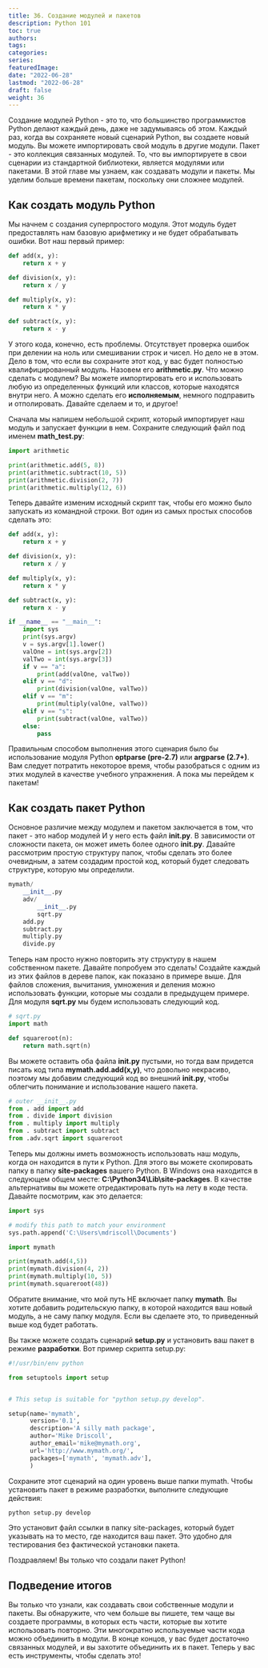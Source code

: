 ```yaml
---
title: 36. Создание модулей и пакетов
description: Python 101
toc: true
authors:
tags:
categories:
series:
featuredImage:
date: "2022-06-28"
lastmod: "2022-06-28"
draft: false
weight: 36
---
```



Создание модулей Python - это то, что большинство программистов Python делают каждый день, даже не задумываясь об этом. Каждый раз, когда вы сохраняете новый сценарий Python, вы создаете новый модуль. Вы можете импортировать свой модуль в другие модули. Пакет - это коллекция связанных модулей. То, что вы импортируете в свои сценарии из стандартной библиотеки, является модулями или пакетами. В этой главе мы узнаем, как создавать модули и пакеты. Мы уделим больше времени пакетам, поскольку они сложнее модулей.

## Как создать модуль Python

Мы начнем с создания суперпростого модуля. Этот модуль будет предоставлять нам базовую арифметику и не будет обрабатывать ошибки. Вот наш первый пример:

```python
def add(x, y):
    return x + y

def division(x, y):
    return x / y

def multiply(x, y):
    return x * y

def subtract(x, y):
    return x - y
```

У этого кода, конечно, есть проблемы. Отсутствует проверка ошибок при делении на ноль или смешивании строк и чисел. Но дело не в этом. Дело в том, что если вы сохраните этот код, у вас будет полностью квалифицированный модуль. Назовем его **arithmetic.py**. Что можно сделать с модулем? Вы можете импортировать его и использовать любую из определенных функций или классов, которые находятся внутри него. А можно сделать его **исполняемым**, немного подправить и отполировать. Давайте сделаем и то, и другое!

Сначала мы напишем небольшой скрипт, который импортирует наш модуль и запускает функции в нем. Сохраните следующий файл под именем **math_test.py**:

```python
import arithmetic

print(arithmetic.add(5, 8))
print(arithmetic.subtract(10, 5))
print(arithmetic.division(2, 7))
print(arithmetic.multiply(12, 6))
```

Теперь давайте изменим исходный скрипт так, чтобы его можно было запускать из командной строки. Вот один из самых простых способов сделать это:

```python
def add(x, y):
    return x + y

def division(x, y):
    return x / y

def multiply(x, y):
    return x * y

def subtract(x, y):
    return x - y

if __name__ == "__main__":
    import sys
    print(sys.argv)
    v = sys.argv[1].lower()
    valOne = int(sys.argv[2])
    valTwo = int(sys.argv[3])
    if v == "a":
        print(add(valOne, valTwo))
    elif v == "d":
        print(division(valOne, valTwo))
    elif v == "m":
        print(multiply(valOne, valTwo))
    elif v == "s":
        print(subtract(valOne, valTwo))
    else:
        pass
```

Правильным способом выполнения этого сценария было бы использование модуля Python **optparse (pre-2.7)** или **argparse (2.7+)**. Вам следует потратить некоторое время, чтобы разобраться с одним из этих модулей в качестве учебного упражнения. А пока мы перейдем к пакетам!

## Как создать пакет Python

Основное различие между модулем и пакетом заключается в том, что пакет - это набор модулей И у него есть файл **__init__.py**. В зависимости от сложности пакета, он может иметь более одного **__init__.py**. Давайте рассмотрим простую структуру папок, чтобы сделать это более очевидным, а затем создадим простой код, который будет следовать структуре, которую мы определили.

```python
mymath/
    __init__.py
    adv/
        __init__.py
        sqrt.py
    add.py
    subtract.py
    multiply.py
    divide.py
```

Теперь нам просто нужно повторить эту структуру в нашем собственном пакете. Давайте попробуем это сделать! Создайте каждый из этих файлов в дереве папок, как показано в примере выше. Для файлов сложения, вычитания, умножения и деления можно использовать функции, которые мы создали в предыдущем примере. Для модуля **sqrt.py** мы будем использовать следующий код.

```python
# sqrt.py
import math

def squareroot(n):
    return math.sqrt(n)
```

Вы можете оставить оба файла **__init__.py** пустыми, но тогда вам придется писать код типа **mymath.add.add(x,y)**, что довольно некрасиво, поэтому мы добавим следующий код во внешний **__init__.py**, чтобы облегчить понимание и использование нашего пакета.

```python
# outer __init__.py
from . add import add
from . divide import division
from . multiply import multiply
from . subtract import subtract
from .adv.sqrt import squareroot
```

Теперь мы должны иметь возможность использовать наш модуль, когда он находится в пути к Python. Для этого вы можете скопировать папку в папку **site-packages** вашего Python. В Windows она находится в следующем общем месте: **C:\Python34\Lib\site-packages**. В качестве альтернативы вы можете отредактировать путь на лету в коде теста. Давайте посмотрим, как это делается:

```python
import sys

# modify this path to match your environment
sys.path.append('C:\Users\mdriscoll\Documents')

import mymath

print(mymath.add(4,5))
print(mymath.division(4, 2))
print(mymath.multiply(10, 5))
print(mymath.squareroot(48))
```

Обратите внимание, что мой путь НЕ включает папку **mymath**. Вы хотите добавить родительскую папку, в которой находится ваш новый модуль, а не саму папку модуля. Если вы сделаете это, то приведенный выше код будет работать.

Вы также можете создать сценарий **setup.py** и установить ваш пакет в режиме **разработки**. Вот пример скрипта setup.py:

```python
#!/usr/bin/env python

from setuptools import setup


# This setup is suitable for "python setup.py develop".

setup(name='mymath',
      version='0.1',
      description='A silly math package',
      author='Mike Driscoll',
      author_email='mike@mymath.org',
      url='http://www.mymath.org/',
      packages=['mymath', 'mymath.adv'],
      )
```

Сохраните этот сценарий на один уровень выше папки mymath. Чтобы установить пакет в режиме разработки, выполните следующие действия:

```python
python setup.py develop
```
Это установит файл ссылки в папку site-packages, который будет указывать на то место, где находится ваш пакет. Это удобно для тестирования без фактической установки пакета.

Поздравляем! Вы только что создали пакет Python!

## Подведение итогов

Вы только что узнали, как создавать свои собственные модули и пакеты. Вы обнаружите, что чем больше вы пишете, тем чаще вы создаете программы, в которых есть части, которые вы хотите использовать повторно. Эти многократно используемые части кода можно объединить в модули. В конце концов, у вас будет достаточно связанных модулей, и вы захотите объединить их в пакет. Теперь у вас есть инструменты, чтобы сделать это!
